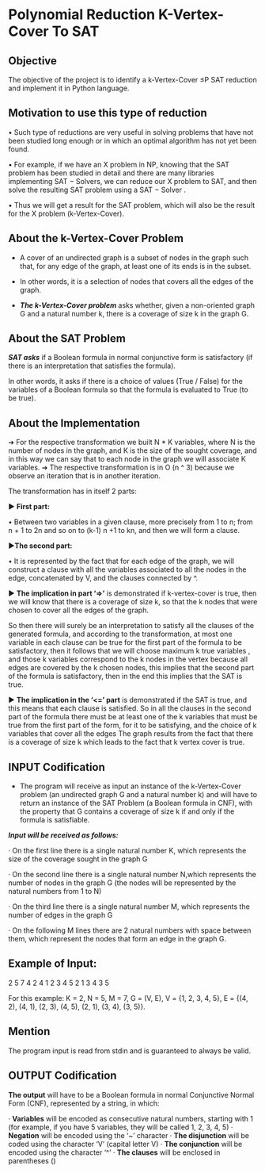 # Polynomial Reduction K-Vertex-Cover To SAT

## Objective 

The objective of the project is to identify a k-Vertex-Cover ≤P SAT reduction and implement it in Python language.

## Motivation to use this type of reduction
 
 • Such type of reductions are very useful in solving problems that have not been studied long enough or in which an optimal algorithm has not yet been found.
 
 • For example, if we have an X problem in NP, knowing that the SAT problem has been studied in detail and there are many libraries implementing SAT − Solvers, we can reduce our X problem to SAT, and then solve the resulting SAT problem using a SAT − Solver .
  
 • Thus we will get a result for the SAT problem, which will also be the result for the X problem (k-Vertex-Cover).

## About the  k-Vertex-Cover Problem

- A cover of an undirected graph is a subset of nodes in the graph such that, for any edge of the graph, at least one of its ends is in the subset.

- In other words, it is a selection of nodes that covers all the edges of the graph.

- ***The k-Vertex-Cover problem*** asks whether, given a non-oriented graph G and a natural number k, there is a coverage of size k in the graph G.

## About the SAT Problem

 ***SAT asks*** if a Boolean formula in normal conjunctive form is satisfactory (if there is an interpretation that satisfies the formula). 
 
 In other words, it asks if there is a choice of values (True / False) for the variables of a Boolean formula so that the formula is evaluated to True (to be true).


## About the Implementation 

➔ For the respective transformation we built N * K variables, where N is the number of nodes in the graph, and K is the size of the sought coverage, and in this way we can say that to each node in the graph we will associate K variables.
➔ The respective transformation is in O (n ^ 3) because we observe an iteration that is in another iteration.

The transformation has in itself 2 parts:

► **First part:**

• Between two variables in a given clause, more precisely from 1 to n; from n + 1 to 2n and so on to (k-1) n +1 to kn, and then we will form a clause.

►**The second part:**

• It is represented by the fact that for each edge of the graph, we will construct a clause with all the variables associated to all the nodes in the edge, concatenated by V, and the clauses connected by ^.

► **The implication in part ‘=>’** is demonstrated if k-vertex-cover is true, then we will know that there is a coverage of size k, so that the k nodes that were chosen to cover all the edges of the graph.

So then there will surely be an interpretation to satisfy all the clauses of the generated formula, and according to the transformation, at most one variable in each clause can be true for the first part of the formula to be satisfactory, then it follows that we will choose maximum k true variables , and those k variables correspond to the k nodes in the vertex because all edges are covered by the k chosen nodes, this implies that the second part of the formula is satisfactory, then in the end this implies that the SAT is true.

► **The implication in the ‘<=’ part** is demonstrated if the SAT is true, and this means that each clause is satisfied. So in all the clauses in the second part of the formula there must be at least one of the k variables that must be true from the first part of the form, for it to be satisfying, and the choice of k variables that cover all the edges The graph results from the fact that there is a coverage of size k which leads to the fact that k vertex cover is true.


## INPUT Codification

- The program will receive as input an instance of the k-Vertex-Cover problem (an undirected graph G and a natural number k) and will have to return an instance of the SAT Problem (a Boolean formula in CNF), with the property that G contains a coverage of size k if and only if the formula is satisfiable.

***Input will be received as follows:***

· On the first line there is a single natural number K, which represents the size of the coverage sought in the graph G

· On the second line there is a single natural number N,which represents the number of nodes in the graph G (the nodes will be represented by the natural numbers from 1 to N)

· On the third line there is a single natural number M, which represents the number of edges in the graph G

· On the following M lines there are 2 natural numbers with space between them, which represent the nodes that form an edge in the graph G.

## Example of Input:

2
5
7
4 2
4 1
2 3
4 5
2 1
3 4
3 5

For this example:
  K = 2, N = 5, M = 7, G = (V, E),
  V = {1, 2, 3, 4, 5}, E = {(4, 2), (4, 1), (2, 3), (4, 5), (2, 1), (3, 4), (3, 5)}.

## Mention  

The program input is read from stdin and is guaranteed to always be valid.

## OUTPUT Codification

**The output** will have to be a Boolean formula in normal Conjunctive Normal Form (CNF), represented by a string, in which:

· **Variables** will be encoded as consecutive natural numbers, starting with 1 (for example, if you have 5 variables, they will be called 1, 2, 3, 4, 5)
· **Negation** will be encoded using the ‘~’ character
· **The disjunction** will be coded using the character ‘V’ (capital letter V)
· **The conjunction** will be encoded using the character ‘^’
· **The clauses** will be enclosed in parentheses ()
